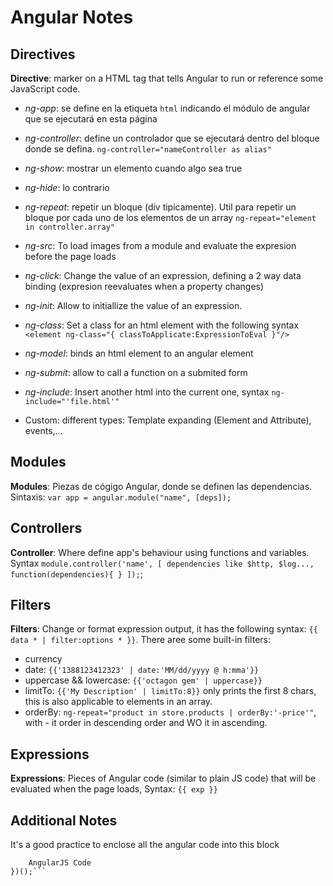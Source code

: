 # Angular Notes

## Directives
**Directive**: marker on a HTML tag that tells Angular to run or reference some JavaScript code.

- _ng-app_: se define en la etiqueta `html` indicando el módulo de angular que se ejecutará en esta página
- _ng-controller_: define un controlador que se ejecutará dentro del bloque donde se defina. `ng-controller="nameController as alias"`
- _ng-show_: mostrar un elemento cuando algo sea true
- _ng-hide_: lo contrario
- _ng-repeat_: repetir un bloque (div tipicamente). Util para repetir un bloque por cada uno de los elementos de un array `ng-repeat="element in controller.array"`
- _ng-src_: To load images from a module and evaluate the expresion before the page loads
- _ng-click_: Change the value of an expression, defining a 2 way data binding (expresion reevaluates when a property changes)
- _ng-init_: Allow to initiallize the value of an expression.
- _ng-class_: Set a class for an html element with the following syntax `<element ng-class="{ classToApplicate:ExpressionToEval }"/>`

- _ng-model_: binds an html element to an angular element

- _ng-submit_: allow to call a function on a submited form

- _ng-include_: Insert another html into the current one, syntax `ng-include="'file.html'"`

- Custom: different types: Template expanding (Element and Attribute), events,...

## Modules
**Modules**: Piezas de cógigo Angular, donde se definen las dependencias. Sintaxis: `var app = angular.module("name", [deps]);`

## Controllers
**Controller**: Where define app's behaviour using functions and variables. Syntax `module.controller('name', [ dependencies like $http, $log..., function(dependencies){
} ]);`;

## Filters
**Filters**: Change or format expression output, it has the following syntax: `{{ data * | filter:options * }}`. There aree some built-in filters:

- currency
- date: `{{'1388123412323' | date:'MM/dd/yyyy @ h:mma'}}`
- uppercase && lowercase: `{{'octagon gem' | uppercase}}`
- limitTo: `{{'My Description' | limitTo:8}}` only prints the first 8 chars, this is also applicable to elements in an array.
- orderBy: `ng-repeat="product in store.products | orderBy:'-price'"`, with - it order in descending order and WO it in ascending.

## Expressions
**Expressions**: Pieces of Angular code (similar to plain JS code) that will be evaluated when the page loads, Syntax: `{{ exp }}`

## Additional Notes
It's a good practice to enclose all the angular code into this block
```(function() {
    AngularJS Code
})();```
